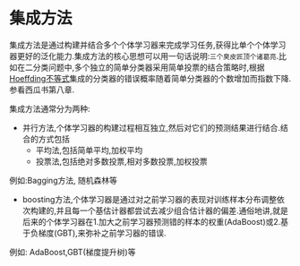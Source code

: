 # 集成方法

集成方法是通过构建并结合多个个体学习器来完成学习任务,获得比单个个体学习器更好的泛化能力.集成方法的核心思想可以用一句话说明:`三个臭皮匠顶个诸葛亮`.比如在二分类问题中,多个独立的简单分类器采用简单投票的结合策略时,根据[Hoeffding不等式](https://en.wikipedia.org/wiki/Hoeffding%27s_inequality)集成的分类器的错误概率随着简单分类器的个数增加而指数下降.参看西瓜书第八章.

集成方法通常分为两种:

+ 并行方法,个体学习器的构建过程相互独立,然后对它们的预测结果进行结合.结合的方式包括
    - 平均法,包括简单平均,加权平均
    - 投票法,包括绝对多数投票,相对多数投票,加权投票

例如:Bagging方法, 随机森林等

+ boosting方法,个体学习器是通过对之前学习器的表现对训练样本分布调整依次构建的,并且每一个基估计器都尝试去减少组合估计器的偏差.通俗地讲,就是后来的个体学习器在1.加大之前学习器预测错的样本的权重(AdaBoost)或2.基于负梯度(GBT),来弥补之前学习器的错误.

例如: AdaBoost,GBT(梯度提升树)等
